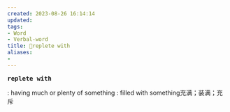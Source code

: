 ```yaml
---
created: 2023-08-26 16:14:14
updated: 
tags: 
- Word
- Verbal-word
title: 🚩replete with
aliases:
- 
---
```


<pre><strong>replete with</strong></pre>
: having much or plenty of something : filled with something充满；装满；充斥
